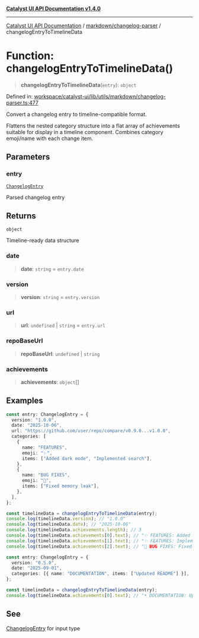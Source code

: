 [**Catalyst UI API Documentation v1.4.0**](../../../README.md)

---

[Catalyst UI API Documentation](../../../README.md) / [markdown/changelog-parser](../README.md) / changelogEntryToTimelineData

# Function: changelogEntryToTimelineData()

> **changelogEntryToTimelineData**(`entry`): `object`

Defined in: [workspace/catalyst-ui/lib/utils/markdown/changelog-parser.ts:477](https://github.com/TheBranchDriftCatalyst/catalyst-ui/blob/main/lib/utils/markdown/changelog-parser.ts#L477)

Convert a changelog entry to timeline-compatible format.

Flattens the nested category structure into a flat array of achievements
suitable for display in a timeline component. Combines category emoji/name
with each change item.

## Parameters

### entry

[`ChangelogEntry`](../interfaces/ChangelogEntry.md)

Parsed changelog entry

## Returns

`object`

Timeline-ready data structure

### date

> **date**: `string` = `entry.date`

### version

> **version**: `string` = `entry.version`

### url

> **url**: `undefined` \| `string` = `entry.url`

### repoBaseUrl

> **repoBaseUrl**: `undefined` \| `string`

### achievements

> **achievements**: `object`[]

## Examples

```ts
const entry: ChangelogEntry = {
  version: "1.0.0",
  date: "2025-10-06",
  url: "https://github.com/user/repo/compare/v0.9.0...v1.0.0",
  categories: [
    {
      name: "FEATURES",
      emoji: "✨",
      items: ["Added dark mode", "Implemented search"],
    },
    {
      name: "BUG FIXES",
      emoji: "🐛",
      items: ["Fixed memory leak"],
    },
  ],
};

const timelineData = changelogEntryToTimelineData(entry);
console.log(timelineData.version); // "1.0.0"
console.log(timelineData.date); // "2025-10-06"
console.log(timelineData.achievements.length); // 3
console.log(timelineData.achievements[0].text); // "✨ FEATURES: Added dark mode"
console.log(timelineData.achievements[1].text); // "✨ FEATURES: Implemented search"
console.log(timelineData.achievements[2].text); // "🐛 BUG FIXES: Fixed memory leak"
```

```ts
const entry: ChangelogEntry = {
  version: "0.5.0",
  date: "2025-09-01",
  categories: [{ name: "DOCUMENTATION", items: ["Updated README"] }],
};

const timelineData = changelogEntryToTimelineData(entry);
console.log(timelineData.achievements[0].text); // "• DOCUMENTATION: Updated README"
```

## See

[ChangelogEntry](../interfaces/ChangelogEntry.md) for input type
